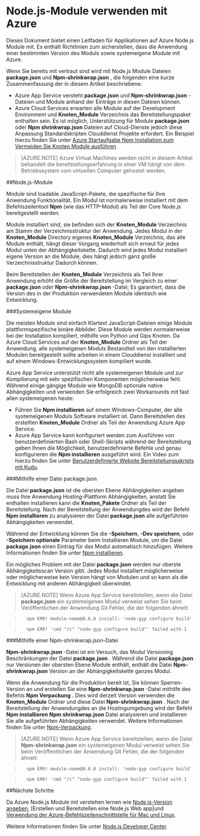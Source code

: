 <properties
    pageTitle="Arbeiten mit Node.js-Modulen"
    description="Informationen Sie zum Node.js Module arbeiten bei Azure App Service oder Cloud-Dienste verwenden."
    services=""
    documentationCenter="nodejs"
    authors="rmcmurray"
    manager="wpickett"
    editor=""/>

<tags
    ms.service="multiple"
    ms.workload="na"
    ms.tgt_pltfrm="na"
    ms.devlang="nodejs"
    ms.topic="article"
    ms.date="08/11/2016"
    ms.author="robmcm"/>


# <a name="using-nodejs-modules-with-azure-applications"></a>Node.js-Module verwenden mit Azure

Dieses Dokument bietet einen Leitfaden für Applikationen auf Azure Node.js Module mit. Es enthält Richtlinien zum sicherstellen, dass die Anwendung einer bestimmten Version des Moduls sowie systemeigene Module mit Azure.

Wenn Sie bereits mit vertraut sind wird mit Node.js Module Dateien **package.json** und **Npm-shrinkwrap.json** , die folgenden eine kurze Zusammenfassung der in diesem Artikel beschriebene:

* Azure App Service versteht **package.json** und **Npm-shrinkwrap.json** -Dateien und Module anhand der Einträge in diesen Dateien können.
* Azure Cloud Services erwarten alle Module auf der Development Environment und **Knoten\_Module** Verzeichnis das Bereitstellungspaket enthalten sein. Es ist möglich, Unterstützung für Module **package.json** oder **Npm shrinkwrap.json** Dateien auf Cloud-Dienste jedoch diese Anpassung Standardskripten Clouddienst Projekte erfordert. Ein Beispiel hierzu finden Sie unter [Azure Startaufgabe Npm Installation zum Vermeiden Sie Knoten Module ausführen](https://github.com/woloski/nodeonazure-blog/blob/master/articles/startup-task-to-run-npm-in-azure.markdown)

> [AZURE.NOTE] Azure Virtual Machines werden nicht in diesem Artikel behandelt die bereitstellungserfahrung in einer VM hängt von dem Betriebssystem vom virtuellen Computer gehostet werden.

##<a name="nodejs-modules"></a>Node.js-Module

Module sind loadable JavaScript-Pakete, die spezifische für Ihre Anwendung Funktionalität. Ein Modul ist normalerweise installiert mit dem Befehlszeilentool **Npm** (wie das HTTP-Modul) als Teil der Core Node.js bereitgestellt werden.

Module installiert sind, sie befinden sich der **Knoten\_Module** Verzeichnis am Stamm der Verzeichnisstruktur der Anwendung. Jedes Modul in der **Knoten\_Module** Directory eigenes **Knoten\_Module** Verzeichnis, das alle Module enthält, hängt dieser Vorgang wiederholt sich erneut für jedes Modul unten der Abhängigkeitskette. Dadurch wird jedes Modul installiert eigene Version an die Module, dies hängt jedoch ganz große Verzeichnisstruktur Dadurch können.

Beim Bereitstellen der **Knoten\_Module** Verzeichnis als Teil Ihrer Anwendung erhöht die Größe der Bereitstellung im Vergleich zu einer **package.json** oder **Npm-shrinkwrap.json** -Datei; Es garantiert, dass die Version des in der Produktion verwendeten Module identisch wie Entwicklung.

###<a name="native-modules"></a>Systemeigene Module

Die meisten Module sind einfach Klartext JavaScript-Dateien einige Module plattformspezifische binäre Abbilder. Diese Module werden normalerweise bei der Installation kompiliert, mithilfe von Python und Gips Knoten. Da Azure Cloud Services auf der **Knoten\_Module** Ordner als Teil der Anwendung, alle systemeigenen Moduls Bestandteil von den installierten Modulen bereitgestellt sollte arbeiten in einem Clouddienst installiert und auf einem Windows-Entwicklungssystem kompiliert wurde.

Azure App Service unterstützt nicht alle systemeigenen Module und zur Kompilierung mit sehr spezifischen Komponenten möglicherweise fehl. Während einige gängige Module wie MongoDB optionale native Abhängigkeiten und verwenden Sie erfolgreich zwei Workarounds mit fast allen systemeigenen heute:

* Führen Sie **Npm installieren** auf einem Windows-Computer, der alle systemeigenen Moduls Software installiert ist. Dann Bereitstellen des erstellten **Knoten\_Module** Ordner als Teil der Anwendung Azure App Service.
* Azure App Service kann konfiguriert werden zum Ausführen von benutzerdefinierten Bash oder Shell-Skripts während der Bereitstellung geben Ihnen die Möglichkeit, benutzerdefinierte Befehle und genau konfigurieren die **Npm installieren** ausgeführt wird. Ein Video zum hierzu finden Sie unter [Benutzerdefinierte Website Bereitstellungsskripts mit Kudu].

###<a name="using-a-packagejson-file"></a>Mithilfe einer Datei package.json

Die Datei **package.json** ist die obersten Ebene Abhängigkeiten angeben muss Ihre Anwendung Hosting-Plattform Abhängigkeiten, anstatt Sie enthalten installieren kann die **Knoten\_Pakete** Ordner als Teil der Bereitstellung. Nach der Bereitstellung der Anwendungdes wird der Befehl **Npm installieren** zu analysieren der Datei **package.json** alle aufgeführten Abhängigkeiten verwendet.

Während der Entwicklung können Sie die **-Speichern**, **-Dev speichern**, oder **-Speichern optionale** Parameter beim Installieren Module, um die Datei **package.json** einen Eintrag für das Modul automatisch hinzufügen. Weitere Informationen finden Sie unter [Npm installieren](https://docs.npmjs.com/cli/install).

Ein mögliches Problem mit der Datei **package.json** werden nur oberste Abhängigkeitsscan Version gibt. Jedes Modul installiert möglicherweise oder möglicherweise kein Version hängt von Modulen und so kann als die Entwicklung mit anderen Abhängigkeit überwindet.

> [AZURE.NOTE]
> Wenn Azure App Service bereitstellen, wenn die Datei <b>package.json</b> ein systemeigenen Modul verweist sehen Sie beim Veröffentlichen der Anwendung Git Fehler, die der folgenden ähnelt:

>       npm ERR! module-name@0.6.0 install: 'node-gyp configure build'

>       npm ERR! 'cmd "/c" "node-gyp configure build"' failed with 1


###<a name="using-a-npm-shrinkwrapjson-file"></a>Mithilfe einer Npm-shrinkwrap.json-Datei

**Npm-shrinkwrap.json** -Datei ist ein Versuch, das Modul Versioning Beschränkungen der Datei **package.json** . Während die Datei **package.json** nur Versionen der obersten Ebene Module enthält, enthält die Datei **Npm-shrinkwrap.json** Version an der Abhängigkeitskette ganzes Modul.

Wenn die Anwendung für die Produktion bereit ist, Sie können Sperren-Version an und erstellen Sie eine **Npm-shrinkwrap.json** -Datei mithilfe des Befehls **Npm Verpackung** . Dies wird derzeit Version verwenden die **Knoten\_Module** Ordner und diese Datei **Npm-shrinkwrap.json** . Nach der Bereitstellung der Anwendungdes an die Hostingumgebung wird der Befehl **Npm installieren** **Npm shrinkwrap.json** Datei analysieren und installieren Sie alle aufgeführten Abhängigkeiten verwendet. Weitere Informationen finden Sie unter [Npm-Verpackung](https://docs.npmjs.com/cli/shrinkwrap).

> [AZURE.NOTE]
>Wenn Azure App Service bereitstellen, wenn die Datei <b>Npm-shrinkwrap.json</b> ein systemeigenen Modul verweist sehen Sie beim Veröffentlichen der Anwendung Git Fehler, die der folgenden ähnelt:

>       npm ERR! module-name@0.6.0 install: 'node-gyp configure build'

>       npm ERR! 'cmd "/c" "node-gyp configure build"' failed with 1


##<a name="next-steps"></a>Nächste Schritte

Da Azure Node.js Module mit verstehen lernen wie [Node.js-Version angeben], [Erstellen und Bereitstellen eine Node.js Web app]und [Verwendung der Azure-Befehlszeilenschnittstelle für Mac und Linux].

Weitere Informationen finden Sie unter [Node.js Developer Center](/develop/nodejs/).

[Node.js-Version angeben]: nodejs-specify-node-version-azure-apps.md
[Verwendung der Azure-Befehlszeilenschnittstelle für Mac und Linux]: xplat-cli-install.md
[Erstellen und Bereitstellen einer Node.js Web app]: web-sites-nodejs-develop-deploy-mac.md
[Node.js Web Application with Storage on MongoDB (MongoLab)]: store-mongolab-web-sites-nodejs-store-data-mongodb.md
[Build and deploy a Node.js application to an Azure Cloud Service]: cloud-services-nodejs-develop-deploy-app.md
[Benutzerdefinierte Website Bereitstellungsskripts mit Kudu]: /documentation/videos/custom-web-site-deployment-scripts-with-kudu/
